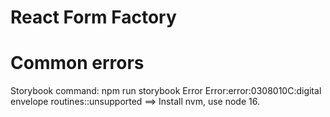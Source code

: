# React Form Factory

# Common errors

Storybook command: npm run storybook
Error Error:error:0308010C:digital envelope routines::unsupported
==> Install nvm, use node 16.
